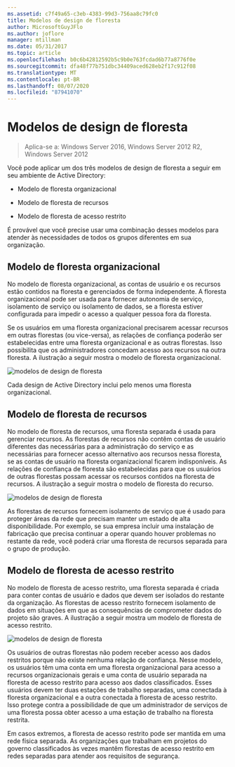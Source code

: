 ```yaml
---
ms.assetid: c7f49a65-c3eb-4383-99d3-756aa8c79fc0
title: Modelos de design de floresta
author: MicrosoftGuyJFlo
ms.author: joflore
manager: mtillman
ms.date: 05/31/2017
ms.topic: article
ms.openlocfilehash: b0c6b42812592b5c9b0e763fcdad6b77a8776f0e
ms.sourcegitcommit: dfa48f77b751dbc34409aced628eb2f17c912f08
ms.translationtype: MT
ms.contentlocale: pt-BR
ms.lasthandoff: 08/07/2020
ms.locfileid: "87941070"
---
```

# <a name="forest-design-models"></a>Modelos de design de floresta

>Aplica-se a: Windows Server 2016, Windows Server 2012 R2, Windows Server 2012

Você pode aplicar um dos três modelos de design de floresta a seguir em seu ambiente de Active Directory:

-   Modelo de floresta organizacional

-   Modelo de floresta de recursos

-   Modelo de floresta de acesso restrito

É provável que você precise usar uma combinação desses modelos para atender às necessidades de todos os grupos diferentes em sua organização.

## <a name="organizational-forest-model"></a>Modelo de floresta organizacional
No modelo de floresta organizacional, as contas de usuário e os recursos estão contidos na floresta e gerenciados de forma independente. A floresta organizacional pode ser usada para fornecer autonomia de serviço, isolamento de serviço ou isolamento de dados, se a floresta estiver configurada para impedir o acesso a qualquer pessoa fora da floresta.

Se os usuários em uma floresta organizacional precisarem acessar recursos em outras florestas (ou vice-versa), as relações de confiança poderão ser estabelecidas entre uma floresta organizacional e as outras florestas. Isso possibilita que os administradores concedam acesso aos recursos na outra floresta. A ilustração a seguir mostra o modelo de floresta organizacional.

![modelos de design de floresta](media/Forest-Design-Models/b1ddb47e-78a5-49c7-bb21-d7421b7b84b8.gif)

Cada design de Active Directory inclui pelo menos uma floresta organizacional.

## <a name="resource-forest-model"></a>Modelo de floresta de recursos
No modelo de floresta de recursos, uma floresta separada é usada para gerenciar recursos. As florestas de recursos não contêm contas de usuário diferentes das necessárias para a administração do serviço e as necessárias para fornecer acesso alternativo aos recursos nessa floresta, se as contas de usuário na floresta organizacional ficarem indisponíveis. As relações de confiança de floresta são estabelecidas para que os usuários de outras florestas possam acessar os recursos contidos na floresta de recursos. A ilustração a seguir mostra o modelo de floresta do recurso.

![modelos de design de floresta](media/Forest-Design-Models/c0b348a6-958c-4fc5-9035-e2d2a54d5573.gif)

As florestas de recursos fornecem isolamento de serviço que é usado para proteger áreas da rede que precisam manter um estado de alta disponibilidade. Por exemplo, se sua empresa incluir uma instalação de fabricação que precisa continuar a operar quando houver problemas no restante da rede, você poderá criar uma floresta de recursos separada para o grupo de produção.

## <a name="restricted-access-forest-model"></a>Modelo de floresta de acesso restrito
No modelo de floresta de acesso restrito, uma floresta separada é criada para conter contas de usuário e dados que devem ser isolados do restante da organização. As florestas de acesso restrito fornecem isolamento de dados em situações em que as consequências de comprometer dados do projeto são graves. A ilustração a seguir mostra um modelo de floresta de acesso restrito.

![modelos de design de floresta](media/Forest-Design-Models/e49cfc8c-a58a-4386-93bd-d4a6ee00f89c.gif)

Os usuários de outras florestas não podem receber acesso aos dados restritos porque não existe nenhuma relação de confiança. Nesse modelo, os usuários têm uma conta em uma floresta organizacional para acesso a recursos organizacionais gerais e uma conta de usuário separada na floresta de acesso restrito para acesso aos dados classificados. Esses usuários devem ter duas estações de trabalho separadas, uma conectada à floresta organizacional e a outra conectada à floresta de acesso restrito. Isso protege contra a possibilidade de que um administrador de serviços de uma floresta possa obter acesso a uma estação de trabalho na floresta restrita.

Em casos extremos, a floresta de acesso restrito pode ser mantida em uma rede física separada. As organizações que trabalham em projetos do governo classificados às vezes mantêm florestas de acesso restrito em redes separadas para atender aos requisitos de segurança.



